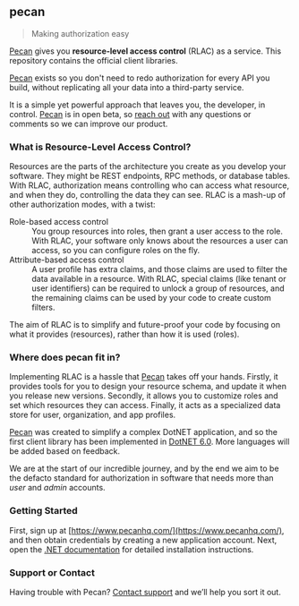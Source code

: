 ## pecan

> Making authorization easy

[Pecan](https://www.pecanhq.com/) gives you **resource-level access control** (RLAC) as a service. This repository contains the official client libraries.

[Pecan](https://www.pecanhq.com/) exists so you don't need to redo authorization for every API you build, without replicating all your data into a third-party service.

It is a simple yet powerful approach that leaves you, the developer, in control. [Pecan](https://www.pecanhq.com/) is in open beta, so [reach out](mailto://beta@pecanhq.com) with any questions or comments so we can improve our product.

### What is Resource-Level Access Control?

Resources are the parts of the architecture you create as you develop your software. They might be REST endpoints, RPC methods, or database tables. With RLAC, authorization means controlling who can access what resource, and when they do, controlling the data they can see. RLAC is a mash-up of other authorization modes, with a twist:

<dl>
  <dt>Role-based access control</dt>
  <dd>You group resources into roles, then grant a user access to the role. With RLAC, your software only knows about the resources a user can access, so you can configure roles on the fly.</dd>
  <dt>Attribute-based access control</dt>
  <dd>A user profile has extra claims, and those claims are used to filter the data available in a resource. With RLAC, special claims (like tenant or user identifiers) can be required to unlock a group of resources, and the remaining claims can be used by your code to create custom filters.</dd>
</dl>

The aim of RLAC is to simplify and future-proof your code by focusing on what it provides (resources), rather than how it is used (roles).

### Where does pecan fit in?

Implementing RLAC is a hassle that [Pecan](https://www.pecanhq.com/) takes off your hands. Firstly, it provides tools for you to design your resource schema, and update it when you release new versions. Secondly, it allows you to customize roles and set which resources they can access. Finally, it acts as a specialized data store for user, organization, and app profiles.

[Pecan](https://www.pecanhq.com/) was created to simplify a complex DotNET application, and so the first client library has been implemented in [DotNET 6.0](dotnet/README.md). More languages will be added based on feedback.

We are at the start of our incredible journey, and by the end we aim to be the defacto standard for authorization in software that needs more than *user* and *admin* accounts.

### Getting Started

First, sign up at [https://www.pecanhq.com/](https://www.pecanhq.com/), and then obtain credentials by creating a new application account. Next, open the [.NET documentation](dotnet/README.md) for detailed installation instructions.

### Support or Contact

Having trouble with Pecan? [Contact support](mailto://support@pecanhq.com/) and we’ll help you sort it out.
